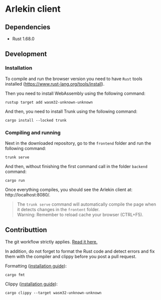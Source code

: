 # Arlekin client

## Dependencies
- Rust 1.68.0

## Development
### Installation
To compile and run the browser version you need to have `Rust` tools installed (https://www.rust-lang.org/tools/install).

Then you need to install WebAssembly using the following command:
```
rustup target add wasm32-unknown-unknown
```
And then, you need to install Trunk using the following command:
```
cargo install --locked trunk
```
### Compiling and running
Next in the downloaded repository, go to the `frontend` folder and run the following command:
```
trunk serve
```
And then, without finishing the first command call in the folder `backend` command:
```
cargo run
```
Once everything compiles, you should see the Arlekin client at: http://localhost:8080/.

> The `trunk serve` command will automatically compile the page when it detects changes in the `frontent` folder.<br>
Warning: Remember to reload cache your browser (CTRL+F5).

## Contributtion
The git workflow strictly applies. [Read it here.](docs/GitWorkflow.md)

In addition, do not forget to format the Rust code and detect errors and fix them with the compiler and clippy before you post a pull request.

Formatting ([installation guide](https://github.com/rust-lang/rustfmt#on-the-stable-toolchain)):
```
cargo fmt
```

Clippy ([installation guide](https://github.com/rust-lang/rust-clippy#step-2-install-clippy)):
```
cargo clippy --target wasm32-unknown-unknown
```

